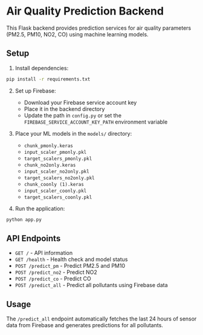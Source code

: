 # Air Quality Prediction Backend

This Flask backend provides prediction services for air quality parameters (PM2.5, PM10, NO2, CO) using machine learning models.

## Setup

1. Install dependencies:
```bash
pip install -r requirements.txt
```

2. Set up Firebase:
   - Download your Firebase service account key
   - Place it in the backend directory
   - Update the path in `config.py` or set the `FIREBASE_SERVICE_ACCOUNT_KEY_PATH` environment variable

3. Place your ML models in the `models/` directory:
   - `chunk_pmonly.keras`
   - `input_scaler_pmonly.pkl`
   - `target_scalers_pmonly.pkl`
   - `chunk_no2only.keras`
   - `input_scaler_no2only.pkl`
   - `target_scalers_no2only.pkl`
   - `chunk_coonly (1).keras`
   - `input_scaler_coonly.pkl`
   - `target_scalers_coonly.pkl`

4. Run the application:
```bash
python app.py
```

## API Endpoints

- `GET /` - API information
- `GET /health` - Health check and model status
- `POST /predict_pm` - Predict PM2.5 and PM10
- `POST /predict_no2` - Predict NO2
- `POST /predict_co` - Predict CO
- `POST /predict_all` - Predict all pollutants using Firebase data

## Usage

The `/predict_all` endpoint automatically fetches the last 24 hours of sensor data from Firebase and generates predictions for all pollutants.
